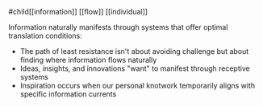 #child[[information]] [[flow]] [[individual]] 

Information naturally manifests through systems that offer optimal translation conditions:

- The path of least resistance isn't about avoiding challenge but about finding where information flows naturally
- Ideas, insights, and innovations "want" to manifest through receptive systems
- Inspiration occurs when our personal knotwork temporarily aligns with specific information currents